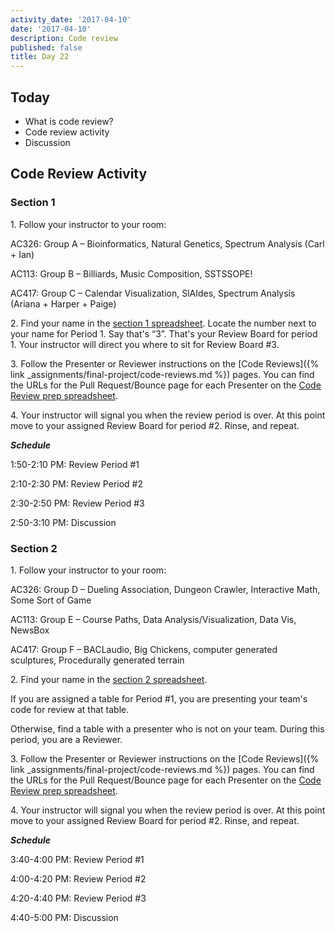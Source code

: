 ```yaml
---
activity_date: '2017-04-10'
date: '2017-04-10'
description: Code review
published: false
title: Day 22
---
```


## Today

* What is code review?
* Code review activity
* Discussion

## Code Review Activity

### Section 1

1\. Follow your instructor to your room:

AC326: Group A – Bioinformatics, Natural Genetics, Spectrum Analysis (Carl +
Ian)

AC113: Group B – Billiards, Music Composition, SSTSSOPE!

AC417: Group C – Calendar Visualization, SlAIdes, Spectrum Analysis (Ariana +
Harper + Paige)


2\. Find your name in the [section 1 spreadsheet](https://docs.google.com/spreadsheets/d/1lCK2viyVr-CtFpqxHSnrSmAYdJ-lv8P1MrsMhWu2yBI/edit?usp=sharing). Locate the number next to
your name for Period 1. Say that's “3”. That's your Review Board for period 1.
Your instructor will direct you where to sit for Review Board #3.


3\. Follow the Presenter or Reviewer instructions on the [Code
Reviews]({% link _assignments/final-project/code-reviews.md %}) pages.
You can find the URLs for the Pull Request/Bounce page for each Presenter on
the [Code Review prep
spreadsheet](https://docs.google.com/spreadsheets/d/1wMGPpfNCHD_PmlquK3ffDJjZdtsxi49nz0BCG-bJapA/edit#gid=0).


4\. Your instructor will signal you when the review period is over. At this
point move to your assigned Review Board for period #2. Rinse, and repeat.


**_Schedule_**

1:50-2:10 PM: Review Period #1

2:10-2:30 PM: Review Period #2

2:30-2:50 PM: Review Period #3

2:50-3:10 PM: Discussion


### Section 2

1\. Follow your instructor to your room:

AC326: Group D – Dueling Association, Dungeon Crawler, Interactive Math, Some
Sort of Game

AC113: Group E – Course Paths, Data Analysis/Visualization, Data Vis, NewsBox

AC417: Group F – BACLaudio, Big Chickens, computer generated sculptures,
Procedurally generated terrain


2\. Find your name in the [section 2
spreadsheet](https://docs.google.com/spreadsheets/d/1SeJYe5e9VsM1H5-s27QsuFj1A9QCZNquFg88DpERey0/edit?usp=sharing).

If you are assigned a table for Period #1, you are presenting your team's code
for review at that table.

Otherwise, find a table with a presenter who is not on your team. During this
period, you are a Reviewer.


3\. Follow the Presenter or Reviewer instructions on the [Code
Reviews]({% link _assignments/final-project/code-reviews.md %}) pages.
You can find the URLs for the Pull Request/Bounce page for each Presenter on
the [Code Review prep
spreadsheet](https://docs.google.com/spreadsheets/d/1wMGPpfNCHD_PmlquK3ffDJjZdtsxi49nz0BCG-bJapA/edit#gid=0).


4\. Your instructor will signal you when the review period is over. At this
point move to your assigned Review Board for period #2. Rinse, and repeat.


**_Schedule_**

3:40-4:00 PM: Review Period #1

4:00-4:20 PM: Review Period #2

4:20-4:40 PM: Review Period #3

4:40-5:00 PM: Discussion
